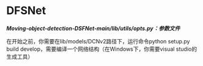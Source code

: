 # DFSNet

**_Moving-object-detection-DSFNet-main/lib/utils/opts.py：参数文件_**

在开始之前，你需要在lib/models/DCNv2路径下，运行命令python setup.py build develop，需要编译一个网络结构（在Windows下，你需要visual studio的生成工具）

